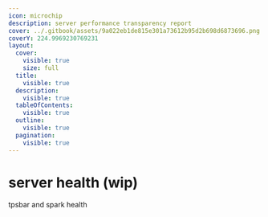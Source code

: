 ```yaml
---
icon: microchip
description: server performance transparency report
cover: ../.gitbook/assets/9a022eb1de815e301a73612b95d2b698d6873696.png
coverY: 224.9969230769231
layout:
  cover:
    visible: true
    size: full
  title:
    visible: true
  description:
    visible: true
  tableOfContents:
    visible: true
  outline:
    visible: true
  pagination:
    visible: true
---
```


# server health (wip)

tpsbar and spark health
